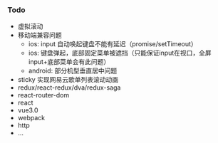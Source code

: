 ### Todo
* 虚拟滚动
* 移动端兼容问题
  * ios: input 自动唤起键盘不能有延迟（promise/setTimeout）
  * ios: 键盘弹起，底部固定菜单被遮挡（只能保证input在视口，全屏input+底部菜单会有此问题）
  * android: 部分机型垂直居中问题
* sticky 实现网易云歌单列表滚动动画
* redux/react-redux/dva/redux-saga
* react-router-dom
* react
* vue3.0
* webpack
* http
* ...